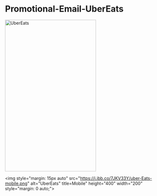 # Promotional-Email-UberEats


<img src="https://i.ibb.co/xGDR4nw/uber-Eats-desktop.webp" alt="UberEats" title="Desktop" height="500" width="300" >

<img style="margin: 15px auto" src="https://i.ibb.co/7JKV33Y/uber-Eats-mobile.png" alt="UberEats" title=Mobile" height="400" width="200" style="margin: 0 auto;">
